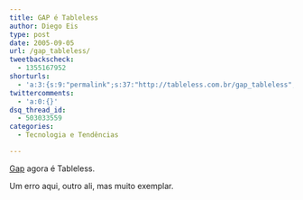 ```yaml
---
title: GAP é Tableless
author: Diego Eis
type: post
date: 2005-09-05
url: /gap_tableless/
tweetbackscheck:
  - 1355167952
shorturls:
  - 'a:3:{s:9:"permalink";s:37:"http://tableless.com.br/gap_tableless";s:7:"tinyurl";s:26:"http://tinyurl.com/3vwg38g";s:4:"isgd";s:19:"http://is.gd/nuWUJw";}'
twittercomments:
  - 'a:0:{}'
dsq_thread_id:
  - 503033559
categories:
  - Tecnologia e Tendências

---
```

[Gap][1] agora é Tableless.
  
Um erro aqui, outro ali, mas muito exemplar.

 [1]: http://www.gap.com/